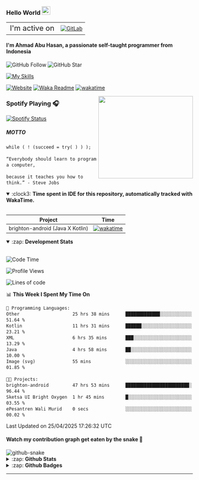 ### Hello World <img src="https://github.com/eby8zevin/eby8zevin/blob/main/assets/Hi.gif"  width="23" height="23">

<table style="border-collapse: collapse; margin: auto;">
  <tr style="border: none;">
    <td style="border: none; font-size: 20px; text-align: center;">I'm active on</td>
    <td style="border: none; text-align: center;">
      <a href="https://gitlab.com/ahmadabuhasan">
        <img src="https://skillicons.dev/icons?i=gitlab" alt="GitLab">
      </a>
    </td>
  </tr>
</table>

#### I'm Ahmad Abu Hasan, a passionate self-taught programmer from Indonesia

![GitHub Follow](https://img.shields.io/github/followers/eby8zevin.svg?style=social&label=Follow)
![GitHub Star](https://img.shields.io/github/stars/eby8zevin?affiliations=OWNER%2CCOLLABORATOR&style=social&label=Star)

[![My Skills](https://skillicons.dev/icons?i=androidstudio,java,kotlin,vscode,dart,flutter,linux)](https://skillicons.dev)

[![Website](https://img.shields.io/website?up_message=online&up_color=61DBFB&down_message=maintenance&down_color=FF0000&url=https%3A%2F%2Fconnect-with-eby.web.app&logo=react)](https://connect-with-eby.web.app)
[![Waka Readme](https://github.com/eby8zevin/eby8zevin/actions/workflows/anmol098.yml/badge.svg)](https://github.com/eby8zevin/eby8zevin/actions/workflows/anmol098.yml)
[![wakatime](https://wakatime.com/badge/user/bbcd646f-1daf-4865-a20e-46d4c803e6f8.svg)](https://wakatime.com/@bbcd646f-1daf-4865-a20e-46d4c803e6f8)

<img src="https://github.com/eby8zevin/eby8zevin/blob/main/assets/Octocat.png" width="255" height="222" align='right'>

### Spotify Playing 🎧

[<img src="https://readme-spotify-status-ahmadabuhasan.vercel.app/api/run-spotify-status" alt="Spotify Status" width="350" />](https://open.spotify.com/user/gr3y7pr12w9ol2dy2ccdb10e7)

##### MOTTO

```
while ( ! (succeed = try( ) ) );

“Everybody should learn to program a computer,

because it teaches you how to think.” - Steve Jobs
```

<details open>
  <summary> :clock3: <b>Time spent in IDE for this repository, automatically tracked with WakaTime.</b> </summary>
<br />

| Project | Time |
| -- | -- |
| brighton-android (Java X Kotlin) | [![wakatime](https://wakatime.com/badge/user/bbcd646f-1daf-4865-a20e-46d4c803e6f8/project/f6ae2e59-c1e7-4472-9488-29a454ebe4e5.svg)](https://wakatime.com/badge/user/bbcd646f-1daf-4865-a20e-46d4c803e6f8/project/f6ae2e59-c1e7-4472-9488-29a454ebe4e5) |

</details>

<details open>
  <summary> :zap: <b>Development Stats</b> </summary>
<br/>

<!--START_SECTION:waka-->
![Code Time](http://img.shields.io/badge/Code%20Time-8%2C016%20hrs%2023%20mins-blue)

![Profile Views](http://img.shields.io/badge/Profile%20Views-0-blue)

![Lines of code](https://img.shields.io/badge/From%20Hello%20World%20I%27ve%20Written-3.2%20million%20lines%20of%20code-blue)

📊 **This Week I Spent My Time On** 

```text
💬 Programming Languages: 
Other                    25 hrs 38 mins      █████████████░░░░░░░░░░░░   51.64 % 
Kotlin                   11 hrs 31 mins      ██████░░░░░░░░░░░░░░░░░░░   23.21 % 
XML                      6 hrs 35 mins       ███░░░░░░░░░░░░░░░░░░░░░░   13.29 % 
Java                     4 hrs 58 mins       ██░░░░░░░░░░░░░░░░░░░░░░░   10.00 % 
Image (svg)              55 mins             ░░░░░░░░░░░░░░░░░░░░░░░░░   01.85 % 

🐱‍💻 Projects: 
brighton-android         47 hrs 53 mins      ████████████████████████░   96.44 % 
Sketsa UI Bright Oxygen  1 hr 45 mins        █░░░░░░░░░░░░░░░░░░░░░░░░   03.55 % 
ePesantren Wali Murid    0 secs              ░░░░░░░░░░░░░░░░░░░░░░░░░   00.02 % 
```


 Last Updated on 25/04/2025 17:26:32 UTC
<!--END_SECTION:waka-->

#### Watch my contribution graph get eaten by the snake 🐍

<picture>
  <source media="(prefers-color-scheme: dark)" srcset="https://raw.githubusercontent.com/eby8zevin/eby8zevin/output/github-contribution-grid-snake-dark.svg" />
  <source media="(prefers-color-scheme: light)" srcset="https://raw.githubusercontent.com/eby8zevin/eby8zevin/output/github-contribution-grid-snake.svg" />
  <img alt="github-snake" src="https://raw.githubusercontent.com/eby8zevin/eby8zevin/output/github-contribution-grid-snake.svg" />
</picture>

</details>

<details>
  <summary> :zap: <b>Github Stats</b> </summary>
<p align="center">:heart:</p>
<p align="center"><a href="https://github.com/eby8zevin">
  <img src="https://github-readme-stats.vercel.app/api?username=eby8zevin&show_icons=true&theme=dark&line_height=20">
  <img src="https://github-readme-stats.vercel.app/api/top-langs/?username=eby8zevin&layout=compact&theme=dark">
</a></p>
<p align="center">
  <a href="https://github.com/eby8zevin">
    <img src="https://github-readme-streak-stats.herokuapp.com/?user=eby8zevin&theme=dark"/>
  </a>
</p>
</details>

<details>
  <summary> :zap: <b>Github Badges</b> </summary>
  <br>
  <a href='https://archiveprogram.github.com/'><img src='https://raw.githubusercontent.com/acervenky/animated-github-badges/master/assets/acbadge.gif' width='40' height='40'></a> 
  <a href='https://docs.github.com/en/developers'><img src='https://raw.githubusercontent.com/acervenky/animated-github-badges/master/assets/devbadge.gif' width='40' height='40'></a> 
  <a href='https://github.com/pricing'><img src='https://raw.githubusercontent.com/acervenky/animated-github-badges/master/assets/pro.gif' width='40' height='40'></a> 
  <a href='https://stars.github.com/'><img src='https://raw.githubusercontent.com/acervenky/animated-github-badges/master/assets/starbadge.gif' width='35' height='35'></a> 
  <a href='https://docs.github.com/en/github/supporting-the-open-source-community-with-github-sponsors'><img src='https://raw.githubusercontent.com/acervenky/animated-github-badges/master/assets/sponsorbadge.gif' width='35' height='35'></a>
</details>

---
